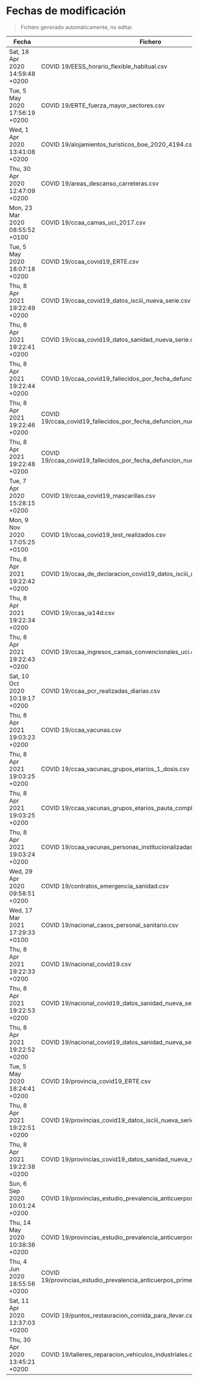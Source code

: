 # Fechas de modificación

> Fichero generado automáticamente, no editar.

| Fecha                           | Fichero                  |
|---------------------------------|--------------------------|
| Sat, 18 Apr 2020 14:59:48 +0200  | COVID 19/EESS_horario_flexible_habitual.csv |
| Tue, 5 May 2020 17:56:19 +0200  | COVID 19/ERTE_fuerza_mayor_sectores.csv |
| Wed, 1 Apr 2020 13:41:08 +0200  | COVID 19/alojamientos_turisticos_boe_2020_4194.csv |
| Thu, 30 Apr 2020 12:47:09 +0200  | COVID 19/areas_descanso_carreteras.csv |
| Mon, 23 Mar 2020 08:55:52 +0100  | COVID 19/ccaa_camas_uci_2017.csv |
| Tue, 5 May 2020 18:07:18 +0200  | COVID 19/ccaa_covid19_ERTE.csv |
| Thu, 8 Apr 2021 19:22:49 +0200  | COVID 19/ccaa_covid19_datos_isciii_nueva_serie.csv |
| Thu, 8 Apr 2021 19:22:41 +0200  | COVID 19/ccaa_covid19_datos_sanidad_nueva_serie.csv |
| Thu, 8 Apr 2021 19:22:44 +0200  | COVID 19/ccaa_covid19_fallecidos_por_fecha_defuncion_nueva_serie.csv |
| Thu, 8 Apr 2021 19:22:46 +0200  | COVID 19/ccaa_covid19_fallecidos_por_fecha_defuncion_nueva_serie_long.csv |
| Thu, 8 Apr 2021 19:22:48 +0200  | COVID 19/ccaa_covid19_fallecidos_por_fecha_defuncion_nueva_serie_original.csv |
| Tue, 7 Apr 2020 15:28:15 +0200  | COVID 19/ccaa_covid19_mascarillas.csv |
| Mon, 9 Nov 2020 17:05:25 +0100  | COVID 19/ccaa_covid19_test_realizados.csv |
| Thu, 8 Apr 2021 19:22:42 +0200  | COVID 19/ccaa_de_declaracion_covid19_datos_isciii_nueva_serie.csv |
| Thu, 8 Apr 2021 19:22:34 +0200  | COVID 19/ccaa_ia14d.csv |
| Thu, 8 Apr 2021 19:22:43 +0200  | COVID 19/ccaa_ingresos_camas_convencionales_uci.csv |
| Sat, 10 Oct 2020 10:19:17 +0200  | COVID 19/ccaa_pcr_realizadas_diarias.csv |
| Thu, 8 Apr 2021 19:03:23 +0200  | COVID 19/ccaa_vacunas.csv |
| Thu, 8 Apr 2021 19:03:25 +0200  | COVID 19/ccaa_vacunas_grupos_etarios_1_dosis.csv |
| Thu, 8 Apr 2021 19:03:25 +0200  | COVID 19/ccaa_vacunas_grupos_etarios_pauta_completa.csv |
| Thu, 8 Apr 2021 19:03:24 +0200  | COVID 19/ccaa_vacunas_personas_institucionalizadas.csv |
| Wed, 29 Apr 2020 09:58:51 +0200  | COVID 19/contratos_emergencia_sanidad.csv |
| Wed, 17 Mar 2021 17:29:33 +0100  | COVID 19/nacional_casos_personal_sanitario.csv |
| Thu, 8 Apr 2021 19:22:33 +0200  | COVID 19/nacional_covid19.csv |
| Thu, 8 Apr 2021 19:22:53 +0200  | COVID 19/nacional_covid19_datos_sanidad_nueva_serie.csv |
| Thu, 8 Apr 2021 19:22:52 +0200  | COVID 19/nacional_covid19_datos_sanidad_nueva_serie_grupos_edad.csv |
| Tue, 5 May 2020 18:24:41 +0200  | COVID 19/provincia_covid19_ERTE.csv |
| Thu, 8 Apr 2021 19:22:51 +0200  | COVID 19/provincias_covid19_datos_isciii_nueva_serie.csv |
| Thu, 8 Apr 2021 19:22:38 +0200  | COVID 19/provincias_covid19_datos_sanidad_nueva_serie.csv |
| Sun, 6 Sep 2020 10:01:24 +0200  | COVID 19/provincias_estudio_prevalencia_anticuerpos_final.csv |
| Thu, 14 May 2020 10:38:36 +0200  | COVID 19/provincias_estudio_prevalencia_anticuerpos_primera_ronda.csv |
| Thu, 4 Jun 2020 18:55:56 +0200  | COVID 19/provincias_estudio_prevalencia_anticuerpos_primera_y_segunda_ronda.csv |
| Sat, 11 Apr 2020 12:37:03 +0200  | COVID 19/puntos_restauracion_comida_para_llevar.csv |
| Thu, 30 Apr 2020 13:45:21 +0200  | COVID 19/talleres_reparacion_vehiculos_industriales.csv |

